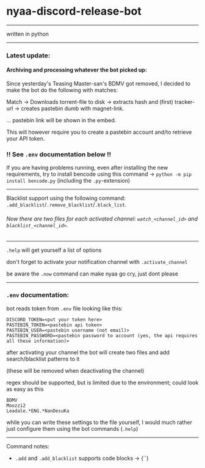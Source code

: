 # nyaa-discord-release-bot

___

written in python

---

### Latest update:

#### Archiving and processing whatever the bot picked up:

Since yesterday's Teasing Master-san's BDMV got removed, I decided to make the bot do the following with matches:

Match -> Downloads torrent-file to disk -> extracts hash and (first) tracker-url -> creates pastebin dumb with magnet-link.

... pastebin link will be shown in the embed.

This will however require you to create a pastebin account and/to retrieve your API token.

### !! See `.env` documentation below !!

If you are having problems running, even after installing the new requirements,
try to install bencode using this command -> `python -m pip install bencode.py` (including the `.py`-extension)

___

Blacklist support using the following command: `.add_blacklist`/`.remove_blacklist`/`.black_list`.

###### Now there are two files for each activated channel: `watch_<channel_id>` and `blacklist_<channel_id>`. 

---

`.help` will get yourself a list of options

don't forget to activate your notification channel with `.activate_channel`

be aware the `.now` command can make nyaa go cry, just dont please

---

### `.env` documentation:

bot reads token from `.env` file looking like this:

```
DISCORD_TOKEN=<put your token here>
PASTEBIN_TOKEN=<pastebin api token>
PASTEBIN_USER=<pastebin username (not email)>
PASTEBIN_PASSWORD=<pastebin password to account (yes, the api requires all these information)>
```


after activating your channel the bot will create two files and add search/blacklist patterns to it

(these will be removed when deactivating the channel)

regex should be supported, but is limited due to the environment; could look as easy as this

```
BDMV
Moozzi2
Leadale.*ENG.*NanDesuKa
```

while you can write these settings to the file yourself, I would much rather just configure them using the bot commands (`.help`)

---

Command notes:
+ `.add` and `.add_blacklist` supports code blocks -> (``)